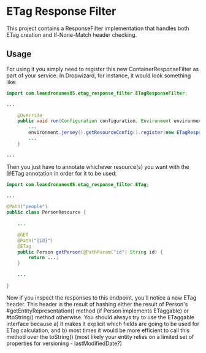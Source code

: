 # ETag Response Filter

This project contains a ResponseFilter implementation that handles both ETag creation and If-None-Match header checking.

## Usage

For using it you simply need to register this new ContainerResponseFilter as part of your service. In Dropwizard, for instance,
it would look something like:

```java
import com.leandronunes85.etag_response_filter.ETagResponseFilter;

...

    @Override
    public void run(Configuration configuration, Environment environment) throws Exception {
        ...
        environment.jersey().getResourceConfig().register(new ETagResponseFilter());
        ...
    }

...
```

Then you just have to annotate whichever resource(s) you want with the @ETag annotation in order for it to be used:

```java
import com.leandronunes85.etag_response_filter.ETag;

...

@Path("people")
public class PersonResource {
    
    ...

    @GET
    @Path("{id}")
    @ETag
    public Person getPerson(@PathParam("id") String id) {
        return ...;
    }

    ...
    
}
```

Now if you inspect the responses to this endpoint, you'll notice a new ETag header. This header is the result of hashing 
either the result of Person's #getEntityRepresentation() method (if Person implements ETaggable) or #toString() method 
otherwise. You should always try to use the ETaggable interface because a) it makes it explicit which fields are going to
be used for ETag calculation, and b) most times it would be more efficient to call this method over the toString() (most 
likely your entity relies on a limited set of properties for versioning - lastModifiedDate?)
